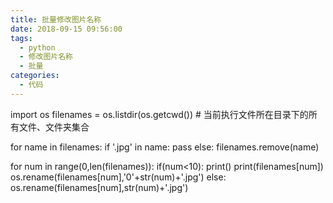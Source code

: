 ```yaml
---
title: 批量修改图片名称
date: 2018-09-15 09:56:00
tags:
  - python
  - 修改图片名称
  - 批量
categories:
  - 代码
---
```

import os
filenames = os.listdir(os.getcwd()) # 当前执行文件所在目录下的所有文件、文件夹集合

for name in filenames:
	if '.jpg' in name:
		pass
	else:
		filenames.remove(name)

for num in range(0,len(filenames)):
	if(num<10):
		print()
		print(filenames[num])
		os.rename(filenames[num],'0'+str(num)+'.jpg')
	else:
		os.rename(filenames[num],str(num)+'.jpg')